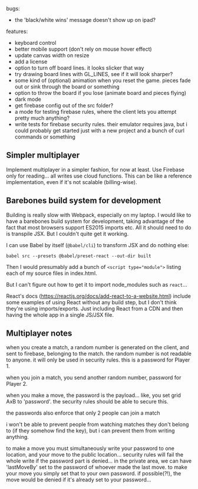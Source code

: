 bugs:
* the 'black/white wins' message doesn't show up on ipad?

features:
* keyboard control
* better mobile support (don't rely on mouse hover effect)
* update canvas width on resize
* add a license
* option to turn off board lines. it looks slicker that way
* try drawing board lines with GL_LINES, see if it will look sharper?
* some kind of (optional) animation when you reset the game. pieces fade out or sink through the board or something
* option to throw the board if you lose (animate board and pieces flying)
* dark mode
* get firebase config out of the src folder?
* a mode for testing firebase rules, where the client lets you attempt pretty much anything?
* write tests for firebase security rules. their emulator requires java, but i could probably get started just with a new project and a bunch of curl commands or something

## Simpler multiplayer
Implement multiplayer in a simpler fashion, for now at least. Use Firebase only for reading... all writes use cloud functions. This can be like a reference implementation, even if it's not scalable (billing-wise).

## Barebones build system for development
Building is really slow with Webpack, especially on my laptop. I would like to have a barebones build system for development, taking advantage of the fact that most browsers support ES2015 imports etc. All it should need to do is transpile JSX. But I couldn't quite get it working.

I can use Babel by itself (`@babel/cli`) to transform JSX and do nothing else:

`babel src --presets @babel/preset-react --out-dir built`

Then I would presumably add a bunch of `<script type="module">` listing each of my source files in index.html.

But I can't figure out how to get it to import node_modules such as `react`...

React's docs (https://reactjs.org/docs/add-react-to-a-website.html) include some examples of using React without any build step, but I don't think they're using imports/exports. Just including React from a CDN and then having the whole app in a single JS/JSX file.

## Multiplayer notes
when you create a match, a random number is generated on the client,
and sent to firebase, belonging to the match.
the random number is not readable to anyone. it will only be used in security rules.
this is a password for Player 1.

when you join a match, you send another random number, password for Player 2.

when you make a move, the password is the payload...
like, you set grid AxB to 'password'.
the security rules should be able to secure this.

the passwords also enforce that only 2 people can join a match

i won't be able to prevent people from watching matches they don't belong to
(if they somehow find the key), but i can prevent them from writing anything.


to make a move
you must simultaneously write your password to one location, and your
move to the public location...
security rules will fail the whole write if the password part is denied...
in the private area, we can have 'lastMoveBy' set to the password
of whoever made the last move.
to make your move you simply set that to your own password.
if possible(?!), the move would be denied if it's already set to your password...
